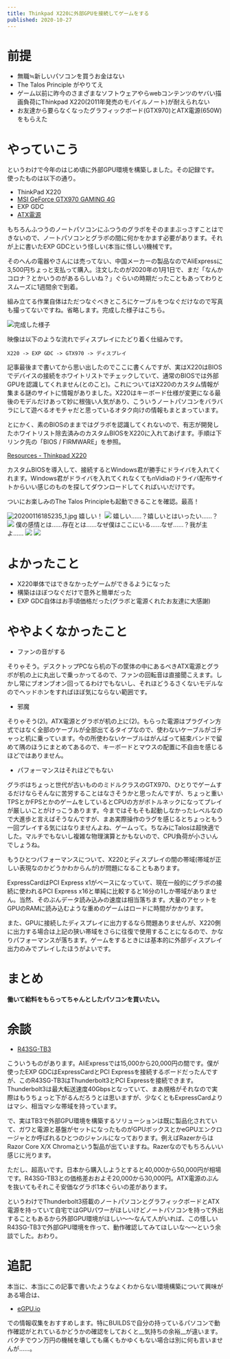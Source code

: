 ```yaml
---
title: Thinkpad X220に外部GPUを接続してゲームをする
published: 2020-10-27
---
```

# 前提
- 無職≒新しいパソコンを買うお金はない
- The Talos Principle がやりてえ
- ゲーム以前に昨今のさまざまなソフトウェアやらwebコンテンツのヤバい描画負荷にThinkpad X220(2011年発売のモバイルノート)が耐えられない
- お友達から要らなくなったグラフィックボード(GTX970)とATX電源(650W)をもらえた

# やっていこう
というわけで今年のはじめ頃に外部GPU環境を構築しました。その記録です。使ったものは以下の通り。
- ThinkPad X220
- [MSI GeForce GTX970 GAMING 4G](https://jp.msi.com/Graphics-card/gtx-970-gaming-4g.html)
- EXP GDC
- [ATX電源](https://kakaku.com/item/05901011035/)

もちろんふつうのノートパソコンにふつうのグラボをそのままぶっさすことはできないので、ノートパソコンとグラボの間に何かをかます必要があります。それが上に書いたEXP GDCという怪しい(本当に怪しい)機械です。

そのへんの電器やさんには売ってない、中国メーカーの製品なのでAliExpressに3,500円ちょっと支払って購入。注文したのが2020年の1月1日で、まだ「なんかコロナ？とかいうのがあるらしいね？」ぐらいの時期だったこともあってわりとスムーズに1週間余で到着。

組み立てる作業自体はただつなぐべきところにケーブルをつなぐだけなので写真も撮ってないですね。省略します。完成した様子はこちら。

![完成した様子](/img/egpu_environment.jpg)

映像は以下のような流れでディスプレイにたどり着く仕組みです。

```X220 -> EXP GDC -> GTX970 -> ディスプレイ```

記事最後まで書いてから思い出したのでここに書くんですが、実はX220はBIOSでデバイスの接続をホワイトリストでチェックしていて、通常のBIOSでは外部GPUを認識してくれません(とのこと)。これについてはX220のカスタム情報が集まる謎のサイトに情報がありました。X220はキーボード仕様が変更になる最後のモデルだけあって妙に根強い人気があり、こういうノートパソコンをバラバラにして遊べるオモチャだと思っているオタク向けの情報もまとまっています。

とにかく、素のBIOSのままではグラボを認識してくれないので、有志が開発したホワイトリスト除去済みのカスタムBIOSをX220に入れてあげます。手順は下リンク先の「BIOS / FIRMWARE」を参照。

[Resources - Thinkpad X220](http://x220.mcdonnelltech.com/resources/)

カスタムBIOSを導入して、接続するとWindows君が勝手にドライバを入れてくれます。Windows君がドライバを入れてくれなくてもnVidiaのドライバ配布サイトからいい感じのものを探してダウンロードしてくればいいだけです。

ついにお楽しみのThe Talos Principleも起動できることを確認。最高！

![20200116185235_1.jpg](/img/20200116185235_1.jpg)
嬉しい！
![](/img/20200116190449_1.jpg)
嬉しい……？嬉しいとはいったい……？
![](/img/20200118161558_1.jpg)
僕の感情とは……存在とは……なぜ僕はここにいる……なぜ……？我が主よ……
![](/img/20200119141834_1.jpg)
![](/img/20200119141908_1.jpg)

# よかったこと

- X220単体ではできなかったゲームができるようになった
- 構築はほぼつなぐだけで意外と簡単だった
- EXP GDC自体はお手頃価格だった(グラボと電源くれたお友達に大感謝)

# ややよくなかったこと

- ファンの音がする

そりゃそう。デスクトップPCなら机の下の筐体の中にあるべきATX電源とグラボが机の上に丸出しで乗っかってるので、ファンの回転音は直接聞こえます。しかし常にブオンブオン回ってるわけでもないし、それほどうるさくないモデルなのでヘッドホンをすればほぼ気にならない範囲です。

- 邪魔

そりゃそう(2)。ATX電源とグラボが机の上に(2)。もらった電源はプラグイン方式ではなく全部のケーブルが全部出てるタイプなので、使わないケーブルがゴチャっと机に乗っています。今の所使わないケーブルはがんばって結束バンドで留めて隅のほうにまとめてあるので、キーボードとマウスの配置に不自由を感じるほどではありません。

- パフォーマンスはそれほどでもない

グラボはちょっと世代が古いもののミドルクラスのGTX970、ひとりでゲームするだけならそんなに苦労することはなさそうかと思ったんですが、ちょっと重いTPSとかFPSとかのゲームをしているとCPUの方がボトルネックになってプレイが厳しいことがけっこうあります。今まではそもそも起動しなかったレベルなので大進歩と言えばそうなんですが、まあ実際操作のラグを感じるとちょっともう一回プレイする気にはなりませんよね、ゲームって。ちなみにTalosは超快適でした。マルチでもないし複雑な物理演算とかもないので、CPU負荷が小さいんでしょうね。

もうひとつパフォーマンスについて、X220とディスプレイの間の帯域(帯域が正しい表現なのかどうかわからんが)が問題になることもあります。

ExpressCardはPCI Express x1がベースになっていて、現在一般的にグラボの接続に使われるPCI Express x16と単純に比較すると16分の1しか帯域がありません。当然、そのぶんデータ読み込みの速度は相当落ちます。大量のアセットをGPUのRAMに読み込むような重めのゲームはロードに時間がかかります。

また、GPUに接続したディスプレイに出力するなら問題ありませんが、X220側に出力する場合は上記の狭い帯域をさらに往復で使用することになるので、かなりパフォーマンスが落ちます。ゲームをするときには基本的に外部ディスプレイ出力のみでプレイしたほうがよいです。

# まとめ

__働いて給料をもらってちゃんとしたパソコンを買いたい。__

# 余談

- [R43SG-TB3](http://www.adt.link/product/R43SG-TB3.html)

こういうものがあります。AliExpressでは15,000から20,000円の間です。僕が使ったEXP GDCはExpressCardとPCI Expressを接続するボードだったんですが、このR43SG-TB3はThunderbolt3とPCI Expressを接続できます。Thunderbolt3は最大転送速度40Gbpsとなっていて、まあ規格がそれなので実際はもうちょっと下がるんだろうとは思いますが、少なくともExpressCardよりはマシ、相当マシな帯域を持っています。

で、実はTB3で外部GPU環境を構築するソリューションは既に製品化されていて、ガワと電源と基盤がセットになったものがGPUボックスとかeGPUエンクロージャとか呼ばれるひとつのジャンルになっております。例えばRazerからはRazor Core X/X Chromaという製品が出ていますね。Razerなのでもちろんいい感じに光ります。

ただし、超高いです。日本から購入しようとすると40,000から50,000円が相場です。R43SG-TB3との価格差おおよそ20,000から30,000円。ATX電源のぶんを抜いてもそれこそ安価なグラボ1本ぐらいの差があります。

というわけでThunderbolt3搭載のノートパソコンとグラフィックボードとATX電源を持っていて自宅ではGPUパワーがほしいけどノートパソコンを持って外出することもあるから外部GPU環境がほしい～～なんて人がいれば、この怪しいR43SG-TB3で外部GPU環境を作って、動作確認してみてほしいな～～という余談でした。おわり。

# 追記

本当に、本当にこの記事で書いたようなよくわからない環境構築について興味がある場合は、

- [eGPU.io](https://egpu.io/)

での情報収集をおすすめします。特にBUILDSで自分の持っているパソコンで動作確認がとれているかどうかの確認をしておくと__気持ちの余裕__が違います。バクチでウン万円の機械を壊しても痛くもかゆくもない場合は別に何も言いませんが……。